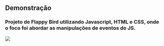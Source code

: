## Demonstração

<h3> Projeto de Flappy Bird utilizando Javascript, HTML e CSS, onde o foco foi abordar as manipulações de eventos do JS. </h3>

<img src="https://user-images.githubusercontent.com/64935593/110187396-fa517000-7df6-11eb-9361-3845e5787b71.png">
